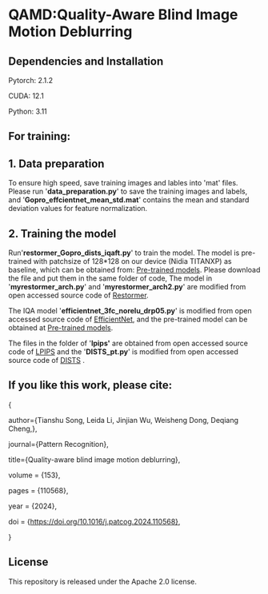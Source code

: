 # QAMD:Quality-Aware Blind Image Motion Deblurring


## Dependencies and Installation
Pytorch: 2.1.2

CUDA: 12.1

Python: 3.11


## For training:

## 1. Data preparation

   To ensure high speed, save training images and lables into 'mat' files. Please run '**data_preparation.py**' to save the training images and labels, and '**Gopro_effcientnet_mean_std.mat**' contains the mean and standard deviation values for feature normalization.
   
## 2. Training the model

   Run'**restormer_Gopro_dists_iqaft.py**' to train the model. The model is pre-trained with patchsize of 128*128  on our device (Nidia TITANXP) as baseline, which can be obtained from: [Pre-trained models](https://pan.baidu.com/s/1YqQZaTRKPEdqYH3x6F4oJg?pwd=lv40 ). Please download the file and put them in the same folder of code, The model in '**myrestormer_arch.py**' and '**myrestormer_arch2.py**' are modified from open accessed source code of [Restormer](https://github.com/swz30/Restormer). 
   
   The IQA model '**efficientnet_3fc_norelu_drp05.py**' is modified from open accessed source code of [EfficientNet](https://github.com/lukemelas/EfficientNet-PyTorch/tree/master/efficientnet_pytorch), and the pre-trained model can be obtained at [Pre-trained models](https://pan.baidu.com/s/1YqQZaTRKPEdqYH3x6F4oJg?pwd=lv40 ).
   
   The files in the folder of '**lpips'** are obtained from open accessed source code of [LPIPS](https://github.com/richzhang/PerceptualSimilarity) and the '**DISTS_pt.py**' is modified from  open accessed source code of [DISTS](https://github.com/dingkeyan93/DISTS) . 


## If you like this work, please cite:

{

  author={Tianshu Song, Leida Li, Jinjian Wu, Weisheng Dong, Deqiang Cheng,},
  
  journal={Pattern Recognition}, 
  
  title={Quality-aware blind image motion deblurring}, 
  
  volume = {153},
 
  pages = {110568},

  year = {2024},

  doi = {https://doi.org/10.1016/j.patcog.2024.110568},
  
}

  
## License
This repository is released under the Apache 2.0 license. 


